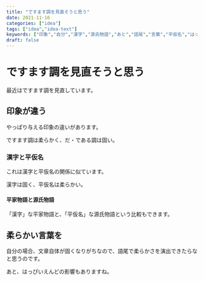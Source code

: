 ```yaml
---
title: "ですます調を見直そうと思う"
date: 2021-11-16
categories: ["idea"]
tags: ["idea","idea-text"]
keywords: ["印象","自分","漢字","源氏物語","あと","語尾","言葉","平仮名","はっぴ"]
draft: false
---
```


# ですます調を見直そうと思う

最近はですます調を見直しています。

## 印象が違う

やっぱり与える印象の違いがあります。

ですます調は柔らかく、だ・である調は固い。

### 漢字と平仮名

これは漢字と平仮名の関係に似ています。

漢字は固く、平仮名は柔らかい。

#### 平家物語と源氏物語

「漢字」な平家物語と、「平仮名」な源氏物語という比較もできます。

## 柔らかい言葉を

自分の場合、文章自体が固くなりがちなので、語尾で柔らかさを演出できたらなと思うのです。

あと、はっぴいえんどの影響もありますね。
